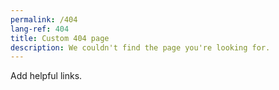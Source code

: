 ```yaml
---
permalink: /404
lang-ref: 404
title: Custom 404 page
description: We couldn't find the page you're looking for.
---
```


Add helpful links.
